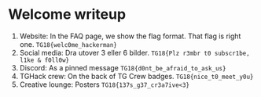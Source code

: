 # Welcome writeup

1. Website: In the FAQ page, we show the flag format. That flag is right one. `TG18{welc0me_hackerman}`
2. Social media: Dra utover 3 eller 6 bilder. `TG18{Plz r3mbr t0 subscr1be, l1ke & f0ll0w}`
3. Discord: As a pinned message `TG18{d0nt_be_afraid_to_ask_us}`
4. TGHack crew: On the back of TG Crew badges. `TG18{nice_t0_meet_y0u}`
5. Creative lounge: Posters `TG18{137s_g37_cr3a7ive<3}`
